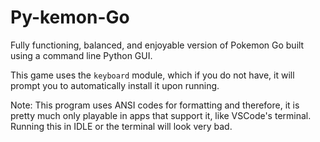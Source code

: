 # Py-kemon-Go

Fully functioning, balanced, and enjoyable version of Pokemon Go built using a command line Python GUI.

This game uses the `keyboard` module, which if you do not have, it will prompt you to automatically install it upon running.

Note: This program uses ANSI codes for formatting and therefore, it is pretty much only playable in apps that support it, like VSCode's terminal. Running this in IDLE or the terminal will look very bad.
